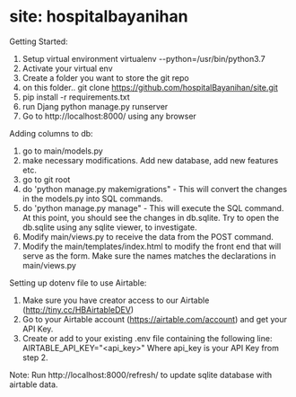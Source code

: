 # site: hospitalbayanihan

Getting Started:
1. Setup virtual environment 
  virtualenv --python=/usr/bin/python3.7 <virtualenv name>
2. Activate your virtual env
3. Create a folder you want to store the git repo
4. on this folder.. git clone https://github.com/hospitalBayanihan/site.git
5. pip install -r requirements.txt
6. run Djang
  python manage.py runserver
7. Go to http://localhost:8000/ using any browser

Adding columns to db:
1. go to main/models.py
2. make necessary modifications. Add new database, add new features etc.
3. go to git root
4. do 'python manage.py makemigrations" - This will convert the changes in the
   models.py into SQL commands.
5. do 'python manage.py manage" - This will execute the SQL command. At this
   point, you should see the changes in db.sqlite. Try to open the db.sqlite
   using any sqlite viewer, to investigate.
6. Modify main/views.py to receive the data from the POST command.
7. Modify the main/templates/index.html to modify the front end that will
   serve as the form. Make sure the names matches the declarations in
   main/views.py

Setting up dotenv file to use Airtable:
1. Make sure you have creator access to our Airtable (http://tiny.cc/HBAirtableDEV)
2. Go to your Airtable account (https://airtable.com/account) and get your API Key.
3. Create or add to your existing .env file containing the following line:
      AIRTABLE_API_KEY="<api_key>"
   Where api_key is your API Key from step 2.
  
Note: Run http://localhost:8000/refresh/ to update sqlite database with airtable data.
